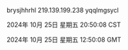 brysjhhrhl 219.139.199.238 yqqlmgsycl

2024年 10月 25日 星期五 20:50:08 CST

2024年 10月 25日 星期五 12:50:08 GMT
